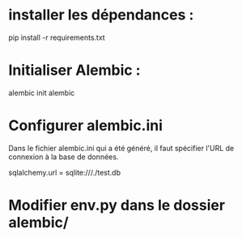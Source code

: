 # installer les dépendances :
pip install -r requirements.txt

# Initialiser Alembic :
alembic init alembic

# Configurer alembic.ini
Dans le fichier alembic.ini qui a été généré, il faut spécifier l'URL de connexion à la base de données. 

sqlalchemy.url = sqlite:///./test.db

# Modifier env.py dans le dossier alembic/

<!-- from mymodel import mymodel  # Une ancienne configuration qui ne fonctionnera pas pour SQLModel

Modifie cette ligne pour qu'elle inclut les modèles SQLModel :

from models import Base  # Remplacer par le modèle défini dans ton projet
from sqlmodel import SQLModel

Ensuite, dans la fonction run_migrations_online(), tu dois t'assurer qu'Alembic utilise SQLModel pour récupérer les métadonnées.

Change cette section de code :

target_metadata = mymodel.Base.metadata  # Cela doit pointer vers SQLModel.Base

Par cette ligne :

target_metadata = SQLModel.metadata  # Utilisation de SQLModel pour la récupération des métadonnées

Cela permet à Alembic de savoir comment appliquer les migrations en utilisant les modèles définis avec SQLModel.
Étape 5 : Générer et appliquer les migrations

Une fois que tout est configuré, tu peux maintenant générer des migrations. Voici les étapes :

    Générer une migration : Cette commande va comparer le schéma actuel de la base de données avec le modèle que tu as défini dans ton code, et générer un fichier de migration correspondant.

alembic revision --autogenerate -m "Initial migration"

Cette commande crée un fichier de migration dans le dossier alembic/versions/ avec un nom qui commence par un identifiant unique et se termine par la description du message.

Appliquer la migration : Après avoir généré le fichier de migration, tu peux appliquer cette migration pour mettre à jour la base de données :

    alembic upgrade head

    Cette commande applique toutes les migrations non appliquées (le cas échéant).

Étape 6 : Exemple d'un fichier de migration généré

Si tout est bien configuré, après avoir généré la migration, tu devrais voir un fichier de migration qui ressemble à ceci dans alembic/versions/ :

"""Initial migration

Revision ID: 123456789abc
Revises: 
Create Date: 2025-02-18 12:34:56.789000
"""

# Référence nécessaire à SQLModel
from sqlalchemy import Column, Integer, String, Boolean, ForeignKey
from sqlmodel import SQLModel

# Modèles et tables à migrer
def upgrade():
    # Ce code est automatiquement généré par Alembic
    pass

def downgrade():
    # Ce code est également généré par Alembic
    pass

Note : Les migrations générées par alembic revision --autogenerate peuvent parfois nécessiter un peu d'ajustement. Alembic ne sera pas toujours capable de tout générer correctement, en particulier si des fonctionnalités comme SQLModel sont utilisées. Mais pour les modèles simples, cela devrait fonctionner correctement. -->
